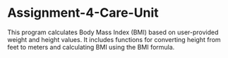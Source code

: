 # Assignment-4-Care-Unit

This program calculates Body Mass Index (BMI) based on user-provided weight and height values. It includes functions for converting height from feet to meters and calculating BMI using the BMI formula.
